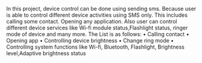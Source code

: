 In this project, device control can be done using sending sms. Because user is
able to control different device activities using SMS only. This includes
calling some contact. Opening any application. Also user can control different
device services like Wi-fi module status,Flashlight status, ringer mode of device
and many more. The List is as follows:
• Calling contact
• Opening app
• Controlling device brightness
• Change ring mode
• Controlling system functions like Wi-fi, Bluetooth, Flashlight, Brightness
level,Adaptive brightness status

